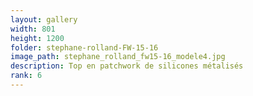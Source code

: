 ```yaml
---
layout: gallery
width: 801
height: 1200
folder: stephane-rolland-FW-15-16
image_path: stephane_rolland_fw15-16_modele4.jpg
description: Top en patchwork de silicones métalisés
rank: 6
---
```


